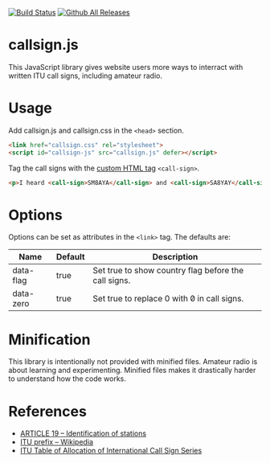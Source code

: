 [![Build Status](https://travis-ci.org/Lominean/callsign.js.svg?branch=master)](https://travis-ci.org/Lominean/callsign.js)
[![Github All Releases](https://img.shields.io/github/downloads/Lominean/callsign.js/total.svg)]()

# callsign.js
This JavaScript library gives website users more ways to interract with written ITU call signs, including amateur radio.

# Usage
Add callsign.js and callsign.css in the `<head>` section.
```html
<link href="callsign.css" rel="stylesheet">
<script id="callsign-js" src="callsign.js" defer></script>
```

Tag the call signs with the [custom HTML tag](https://developer.mozilla.org/en-US/docs/Web/Web_Components/Using_custom_elements) `<call-sign>`.
```html
<p>I heard <call-sign>SM8AYA</call-sign> and <call-sign>SA8YAY</call-sign> on shortwave.</p>
```

# Options
Options can be set as attributes in the `<link>` tag. The defaults are:

| Name      | Default | Description |
| --------- | ------- | ----------- |
| data-flag | true    | Set true to show country flag before the call signs. |
| data-zero | true    | Set true to replace 0 with 0&#x0338; in call signs. |

# Minification
This library is intentionally not provided with minified files.
Amateur radio is about learning and experimenting.
Minified files makes it drastically harder to understand how the code works.

# References
* [ARTICLE 19 – Identification of stations](http://life.itu.int/radioclub/rr/art19.pdf)
* [ITU prefix – Wikipedia](https://en.wikipedia.org/wiki/ITU_prefix)
* [ITU Table of Allocation of International Call Sign Series](https://www.arrl.org/international-call-sign-series)
